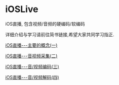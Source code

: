 # iOSLive
iOS直播, 包含视频/音频的硬编码/软编码

详细介绍与学习请前往简书链接,希望大家共同学习指正.

[iOS直播---主要的概念(一)](http://www.jianshu.com/p/3f8d9a81be18)

[iOS直播---音视频采集(二)](http://www.jianshu.com/p/a90e4beddda7)

[iOS直播---音/视频编码(三)](http://www.jianshu.com/p/39a5461f2c23)

[iOS直播---音/视频解码(四)](http://www.jianshu.com/p/42900f9ec65f)


